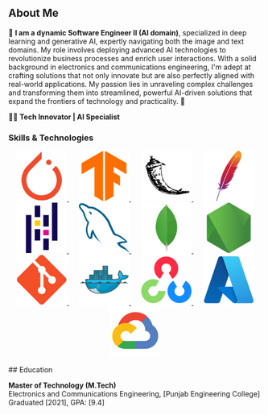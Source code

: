 ## About Me

🚀 **I am a dynamic Software Engineer II (AI domain)**, specialized in deep learning and  generative AI, expertly navigating both the image and text domains. My role involves deploying advanced AI technologies to revolutionize business processes and enrich user interactions. With a solid background in electronics and communications engineering, I'm adept at crafting solutions that not only innovate but are also perfectly aligned with real-world applications. My passion lies in unraveling complex challenges and transforming them into streamlined, powerful AI-driven solutions that expand the frontiers of technology and practicality. 🌟

👨‍💻 **Tech Innovator | AI Specialist**

### Skills & Technologies
<p align="center">
<a href="https://pytorch.org" target="_blank" style="margin: 0 10px;">
    <img src="https://raw.githubusercontent.com/devicons/devicon/master/icons/pytorch/pytorch-original.svg" alt="PyTorch" width="100" height="100"/>
</a>
<a href="https://www.tensorflow.org" target="_blank" style="margin: 0 10px;">
    <img src="https://raw.githubusercontent.com/devicons/devicon/master/icons/tensorflow/tensorflow-original.svg" alt="TensorFlow" width="100" height="100"/>
</a>
<a href="https://flask.palletsprojects.com" target="_blank" style="margin: 0 10px;">
    <img src="https://raw.githubusercontent.com/devicons/devicon/master/icons/flask/flask-original.svg" alt="Flask" width="100" height="100"/>
</a>
<a href="https://spark.apache.org" target="_blank" style="margin: 0 10px;">
    <img src="https://raw.githubusercontent.com/devicons/devicon/master/icons/apache/apache-original.svg" alt="Apache Spark" width="100" height="100"/>
</a>
<a href="https://pandas.pydata.org" target="_blank" style="margin: 0 10px;">
    <img src="https://raw.githubusercontent.com/devicons/devicon/master/icons/pandas/pandas-original.svg" alt="pandas" width="100" height="100"/>
</a>
<a href="https://www.mysql.com" target="_blank" style="margin: 0 10px;">
    <img src="https://raw.githubusercontent.com/devicons/devicon/master/icons/mysql/mysql-original.svg" alt="MySQL" width="100" height="100"/>
</a>
<a href="https://www.mongodb.com" target="_blank" style="margin: 0 10px;">
    <img src="https://raw.githubusercontent.com/devicons/devicon/master/icons/mongodb/mongodb-original.svg" alt="MongoDB" width="100" height="100"/>
</a>
<a href="https://nodejs.org" target="_blank" style="margin: 0 10px;">
    <img src="https://raw.githubusercontent.com/devicons/devicon/master/icons/nodejs/nodejs-original.svg" alt="Node.js" width="100" height="100"/>
</a>
<a href="https://git-scm.com" target="_blank" style="margin: 0 10px;">
    <img src="https://raw.githubusercontent.com/devicons/devicon/master/icons/git/git-original.svg" alt="Git" width="100" height="100"/>
</a>
<a href="https://www.docker.com" target="_blank" style="margin: 0 10px;">
    <img src="https://raw.githubusercontent.com/devicons/devicon/master/icons/docker/docker-original.svg" alt="Docker" width="100" height="100"/>
</a>
<a href="https://opencv.org" target="_blank" style="margin: 0 10px;">
    <img src="https://raw.githubusercontent.com/devicons/devicon/master/icons/opencv/opencv-original.svg" alt="OpenCV" width="100" height="100"/>
</a>
<a href="https://azure.microsoft.com" target="_blank" style="margin: 0 10px;">
    <img src="https://raw.githubusercontent.com/devicons/devicon/master/icons/azure/azure-original.svg" alt="Azure" width="100" height="100"/>
</a>
<a href="https://cloud.google.com" target="_blank" style="margin: 0 10px;">
    <img src="https://raw.githubusercontent.com/devicons/devicon/master/icons/googlecloud/googlecloud-original.svg" alt="Google Cloud Platform" width="100" height="100"/>
</a>
</p>
## Education

**Master of Technology (M.Tech)**  
Electronics and Communications Engineering, [Punjab Engineering College]  
Graduated [2021], GPA: [9.4]

